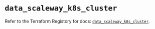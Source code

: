 # `data_scaleway_k8s_cluster`

Refer to the Terraform Registory for docs: [`data_scaleway_k8s_cluster`](https://registry.terraform.io/providers/scaleway/scaleway/2.21.0/docs/data-sources/k8s_cluster).
